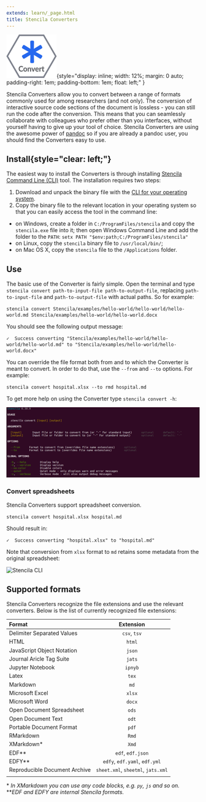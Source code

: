 ```yaml
---
extends: learn/_page.html
title: Stencila Converters
---
```


![Stencila Converters](/learn/img/convert.png){style="display: inline; width: 12%; margin: 0 auto; padding-right: 1em; padding-bottom: 1em; float: left;" }

Stencila Converters allow you to convert between a range of formats commonly used for among researchers (and not only). The conversion of interactive source code sections of the document is lossless - you can still run the code after the conversion. This means that you can seamlessly collaborate with colleagues who prefer other than you interfaces, without yourself having to give up your tool of choice. Stencila Converters are using the awesome power of [pandoc](https://pandoc.org/) so if you are already a
pandoc user, you should find the Converters easy to use.


## Install{style="clear: left;"}

The easiest way to install the Converters is through installing [Stencila Command Line (CLI)](https://github.com/stencila/cli/releases) tool.
The installation requires two steps:
1. Download and unpack the binary file with the [CLI for your operating system](https://github.com/stencila/cli/releases).
2. Copy the binary file to the relevant location in your operating system so that you can easily access the tool in the command line:
  * on Windows, create a folder in `C:/ProgramFiles/stencila` and copy the `stencila.exe` file into it; then open Windows Command Line and add
  the folder to the `PATH`: `setx PATH "$env:path;C:/ProgramFiles/stencila"`
  * on Linux, copy the `stencila` binary file to `/usr/local/bin/`;
  * on Mac OS X, copy the `stencila` file to the `/Applications` folder.

## Use

The basic use of the Converter is fairly simple. Open the terminal and type `stencila convert path-to-input-file path-to-output-file`, replacing
`path-to-input-file` and `path-to-output-file` with actual paths. So for example:

```
stencila convert Stencila/examples/hello-world/hello-world/hello-world.md Stencila/examples/hello-world/hello-world.docx
```

You should see the following output message:

```
✓  Success converting "Stencila/examples/hello-world/hello-world/hello-world.md" to "Stencila/examples/hello-world/hello-world.docx"
```

You can override the file format both from and to which the Converter is meant to convert. In order to do that, use the `--from` and `--to` options.
For example:

```
stencila convert hospital.xlsx --to rmd hospital.md
```

To get more help on using the Converter type `stencila convert -h`:

![Stencila CLI](/learn/img/convert-help.png)


### Convert spreadsheets

Stencila Converters support spreadsheet conversion.

```
stencila convert hospital.xlsx hospital.md
```
Should result in:

```
✓  Success converting "hospital.xlsx" to "hospital.md"
```

Note that conversion from `xlsx` format to `md` retains some metadata from the original spreadsheet:

![Stencila CLI](/learn/img/converter-xlsx.png)




## Supported formats
Stencila Converters recognize the file extensions and use the relevant converters. Below is the list of currently recognized file extensions:

| Format                        |             Extension              |
|:------------------------------|:----------------------------------:|
| Delimiter Separated Values    |            `csv`, `tsv`            |
| HTML                          |               `html`               |
| JavaScript Object Notation    |               `json`               |
| Journal Aricle Tag Suite      |               `jats`               |
| Jupyter Notebook              |              `ipnyb`               |
| Latex                         |               `tex`                |
| Markdown                      |                `md`                |
| Microsoft Excel               |               `xlsx`               |
| Microsoft Word                |               `docx`               |
| Open Document Spreadsheet     |               `ods`                |
| Open Document Text            |               `odt`                |
| Portable Document Format      |               `pdf`                |
| RMarkdown                     |               `Rmd`                |
| XMarkdown\*                   |               `Xmd`                |
| EDF\**                        |         `edf`, `edf.json`          |
| EDFY\**                       |   `edfy`, `edf.yaml`, `edf.yml`    |
| Reproducible Document Archive | `sheet.xml`, `sheetml`, `jats.xml` |
|                               |                                    |
\* _In XMarkdown you can use any code blocks, e.g. `py`, `js` and so on._ <br/>
\**_EDF and EDFY are internal Stencila formats._
